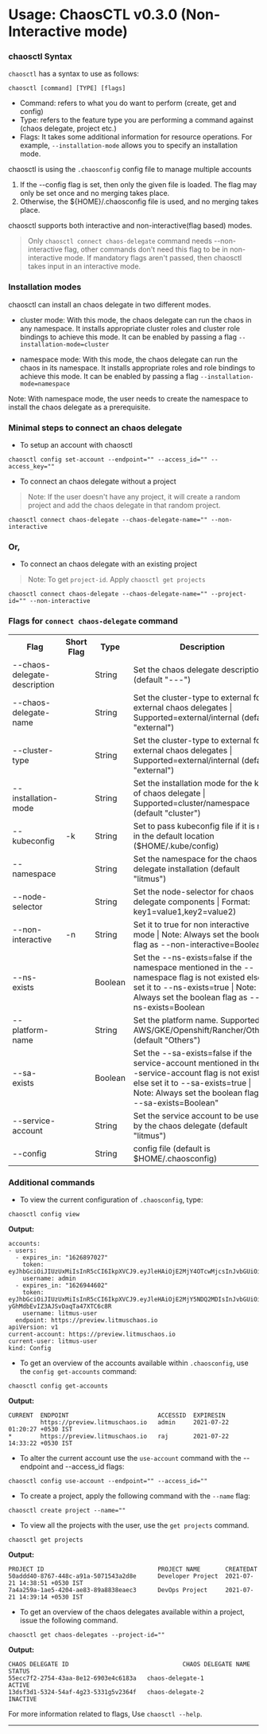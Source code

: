 # Usage: ChaosCTL v0.3.0 (Non-Interactive mode)

### chaosctl Syntax
`chaosctl` has a syntax to use as follows:

```shell
chaosctl [command] [TYPE] [flags]
```
* Command: refers to what you do want to perform (create, get and config)
* Type: refers to the feature type you are performing a command against (chaos delegate, project etc.)
* Flags: It takes some additional information for resource operations. For example, `--installation-mode` allows you to specify an installation mode.

chaosctl is using the `.chaosconfig` config file to manage multiple accounts
1. If the --config flag is set, then only the given file is loaded. The flag may only be set once and no merging takes place.
2. Otherwise, the ${HOME}/.chaosconfig file is used, and no merging takes place.

chaosctl supports both interactive and non-interactive(flag based) modes.
> Only `chaosctl connect chaos-delegate`  command needs --non-interactive flag, other commands don't need this flag to be in non-interactive mode. If mandatory flags aren't passed, then chaosctl takes input in an interactive mode.

### Installation modes
chaosctl can install an chaos delegate in two different modes.
* cluster mode: With this mode, the chaos delegate can run the chaos in any namespace. It installs appropriate cluster roles and cluster role bindings to achieve this mode. It can be enabled by passing a flag `--installation-mode=cluster`

* namespace mode: With this mode, the chaos delegate can run the chaos in its namespace. It installs appropriate roles and role bindings to achieve this mode. It can be enabled by passing a flag `--installation-mode=namespace`

Note: With namespace mode, the user needs to create the namespace to install the chaos delegate as a prerequisite.

### Minimal steps to connect an chaos delegate

* To setup an account with chaosctl
```shell
chaosctl config set-account --endpoint="" --access_id="" --access_key=""
```

* To connect an chaos delegate without a project
>Note: If the user doesn't have any project, it will create a random project and add the chaos delegate in that random project.
```shell
chaosctl connect chaos-delegate --chaos-delegate-name="" --non-interactive
```

### Or,

* To connect an chaos delegate with an existing project
> Note: To get `project-id`. Apply `chaosctl get projects`

```shell
chaosctl connect chaos-delegate --chaos-delegate-name="" --project-id="" --non-interactive
```

### Flags for `connect chaos-delegate` command
<table>
<tr>
    <th>Flag</th>
    <th>Short Flag</th>
    <th>Type</th>
    <th>Description</th>
    <tr>
        <td>--chaos-delegate-description</td>
        <td></td>
        <td>String</td>
        <td>Set the chaos delegate description (default "---")</td>
    </tr>
    <tr>
        <td>--chaos-delegate-name</td>
        <td></td>
        <td>String</td>
        <td>Set the cluster-type to external for external chaos delegates | Supported=external/internal (default "external")</td>
    </tr>
    <tr>
        <td>--cluster-type</td>
        <td></td>
        <td>String</td>
        <td>Set the cluster-type to external for external chaos delegates | Supported=external/internal (default "external")</td>
    </tr>
    <tr>
        <td>--installation-mode</td>
        <td></td>
        <td>String</td>
        <td>Set the installation mode for the kind of chaos delegate | Supported=cluster/namespace (default "cluster")</td>
    </tr>
    <tr>
        <td>--kubeconfig</td>
        <td>-k</td>
        <td>String</td>
        <td>Set to pass kubeconfig file if it is not in the default location ($HOME/.kube/config)</td>
    </tr>
    <tr>
        <td>--namespace</td>
        <td></td>
        <td>String</td>
        <td>Set the namespace for the chaos delegate installation (default "litmus")</td>
    </tr>
    <tr>
        <td>--node-selector</td>
        <td></td>
        <td>String</td>
        <td>Set the node-selector for chaos delegate components | Format: key1=value1,key2=value2)
    </tr>
    <tr>
        <td>--non-interactive</td>
        <td>-n</td>
        <td>String</td>
        <td>Set it to true for non interactive mode | Note: Always set the boolean flag as --non-interactive=Boolean</td>
    </tr>
    <tr>
        <td>--ns-exists</td>
        <td></td>
        <td>Boolean</td>
        <td>Set the --ns-exists=false if the namespace mentioned in the --namespace flag is not existed else set it to --ns-exists=true | Note: Always set the boolean flag as --ns-exists=Boolean</td>
    </tr>
    <tr>
        <td>--platform-name</td>
        <td></td>
        <td>String</td>
        <td>Set the platform name. Supported- AWS/GKE/Openshift/Rancher/Others (default "Others")</td>
    </tr>
    <tr>
        <td>--sa-exists</td>
        <td></td>
        <td>Boolean</td>
        <td>Set the --sa-exists=false if the service-account mentioned in the --service-account flag is not existed else set it to --sa-exists=true | Note: Always set the boolean flag as --sa-exists=Boolean"</td>
    </tr>
    <tr>
        <td>--service-account</td>
        <td></td>
        <td>String</td>
        <td>Set the service account to be used by the chaos delegate (default "litmus")</td>
    </tr>
    <tr>
        <td>--config</td>
        <td></td>
        <td>String</td>
        <td>config file (default is $HOME/.chaosconfig)</td>
    </tr>
</table>


### Additional commands

* To view the current configuration of `.chaosconfig`, type:
```shell
chaosctl config view
```

**Output:**
```
accounts:
- users:
  - expires_in: "1626897027"
    token: eyJhbGciOiJIUzUxMiIsInR5cCI6IkpXVCJ9.eyJleHAiOjE2MjY4OTcwMjcsInJvbGUiOiJhZG1pbiIsInVpZCI6ImVlODZkYTljLTNmODAtNGRmMy04YzQyLTExNzlhODIzOTVhOSIsInVzZXJuYW1lIjoiYWRtaW4ifQ.O_hFcIhxP4rhyUN9NEVlQmWesoWlpgHpPFL58VbJHnhvJllP5_MNPbrRMKyFvzW3hANgXK2u8437u
    username: admin
  - expires_in: "1626944602"
    token: eyJhbGciOiJIUzUxMiIsInR5cCI6IkpXVCJ9.eyJleHAiOjE2MjY5NDQ2MDIsInJvbGUiOiJ1c2VyIiwidWlkIjoiNjFmMDY4M2YtZWY0OC00MGE1LWIzMjgtZTU2ZDA2NjM1MTE4IiwidXNlcm5hbWUiOiJyYWoifQ.pks7xjkFdJD649RjCBwQuPF1_QMoryDWixSKx4tPAqXI75ns4sc-yGhMdbEvIZ3AJSvDaqTa47XTC6c8R
    username: litmus-user
  endpoint: https://preview.litmuschaos.io
apiVersion: v1
current-account: https://preview.litmuschaos.io
current-user: litmus-user
kind: Config
```

* To get an overview of the accounts available within `.chaosconfig`, use the `config get-accounts` command:

```shell
chaosctl config get-accounts
```

**Output:**

```
CURRENT  ENDPOINT                         ACCESSID  EXPIRESIN
         https://preview.litmuschaos.io   admin     2021-07-22 01:20:27 +0530 IST
*        https://preview.litmuschaos.io   raj       2021-07-22 14:33:22 +0530 IST
```

* To alter the current account use the `use-account` command with the --endpoint and --access_id flags:
```shell
chaosctl config use-account --endpoint="" --access_id=""
```

* To create a project, apply the following command with the `--name` flag:
```shell
chaosctl create project --name=""
```

* To view all the projects with the user, use the `get projects` command.
```shell
chaosctl get projects
```

**Output:**

```
PROJECT ID                                PROJECT NAME       CREATEDAT
50addd40-8767-448c-a91a-5071543a2d8e      Developer Project  2021-07-21 14:38:51 +0530 IST     
7a4a259a-1ae5-4204-ae83-89a8838eaec3      DevOps Project     2021-07-21 14:39:14 +0530 IST     
```


* To get an overview of the chaos delegates available within a project, issue the following command.
```shell
chaosctl get chaos-delegates --project-id=""
```

**Output:**

```
CHAOS DELEGATE ID                                CHAOS DELEGATE NAME          STATUS 
55ecc7f2-2754-43aa-8e12-6903e4c6183a   chaos-delegate-1            ACTIVE 
13dsf3d1-5324-54af-4g23-5331g5v2364f   chaos-delegate-2            INACTIVE
```


For more information related to flags, Use `chaosctl --help`.

----